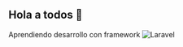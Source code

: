 ## Hola a todos 👋
Aprendiendo desarrollo con framework  ![Laravel](https://img.shields.io/badge/laravel-%23FF2D20.svg?style=for-the-badge&logo=laravel&logoColor=white)

<!--
**GeorgiPE/GeorgiPE** is a ✨ _special_ ✨ repository because its `README.md` (this file) appears on your GitHub profile.

Here are some ideas to get you started:

- 🔭 I’m currently working on ...
- 🌱 I’m currently learning ...
- 👯 I’m looking to collaborate on ...
- 🤔 I’m looking for help with ...
- 💬 Ask me about ...
- 📫 How to reach me: ...
- 😄 Pronouns: ...
- ⚡ Fun fact: ...
-->

